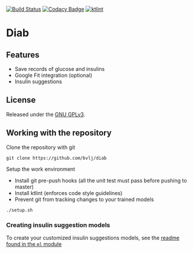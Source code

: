[![Build Status](https://api.travis-ci.org/bvlj/diab.svg)](https://travis-ci.org/bvlj/diab)
[![Codacy Badge](https://api.codacy.com/project/badge/Grade/5ba8b95a14d04075b86cce7ce71c46f0)](https://www.codacy.com/app/bvlj/diab?utm_source=github.com&amp;utm_medium=referral&amp;utm_content=bvlj/diab&amp;utm_campaign=Badge_Grade)
[![ktlint](https://img.shields.io/badge/code%20style-%E2%9D%A4-FF4081.svg)](https://ktlint.github.io/)

Diab
=====

## Features

* Save records of glucose and insulins
* Google Fit integration (optional)
* Insulin suggestions

## License

Released under the [GNU GPLv3](https://www.gnu.org/licenses/gpl-3.0.txt).

## Working with the repository

Clone the repository with git

```
git clone https://github.com/bvlj/diab
```

Setup the work environment

* Install git pre-push hooks (all the unit test must pass before pushing to master)
* Install ktlint (enforces code style guidelines)
* Prevent git from tracking changes to your trained models

```
./setup.sh
```

### Creating insulin suggestion models

To create your customized insulin suggestions models, see
the [readme found in the `ml` module](ml/Readme.md)
